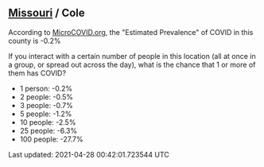 
## [Missouri](/united-states/missouri) / Cole

According to [MicroCOVID.org](http://microcovid.org),
the "Estimated Prevalence" of COVID in this county is -0.2%

If you interact with a certain number of people in this location
(all at once in a group, or spread out across the day), what is the chance that
1 or more of them has COVID?

- 1 person: -0.2%
- 2 people: -0.5%
- 3 people: -0.7%
- 5 people: -1.2%
- 10 people: -2.5%
- 25 people: -6.3%
- 100 people: -27.7%

Last updated: 2021-04-28 00:42:01.723544 UTC
